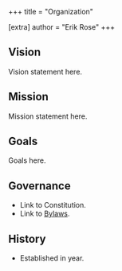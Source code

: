 +++
title = "Organization"

[extra]
author = "Erik Rose"
+++

## Vision ##

Vision statement here.

## Mission ##

Mission statement here.

## Goals ##

Goals here.

## Governance ##

* Link to Constitution.
* Link to [Bylaws](./bylaws.md).

## History ##

* Established in year.


